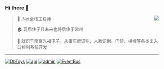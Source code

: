 ### Hi there 👋

<!--
**NeilQ/neilq** is a ✨ _special_ ✨ repository because its `README.md` (this file) appears on your GitHub profile.

Here are some ideas to get you started:

- 🔭 I’m currently working on ...
- 🌱 I’m currently learning ...
- 👯 I’m looking to collaborate on ...
- 🤔 I’m looking for help with ...
- 💬 Ask me about ...
- 📫 How to reach me: ...
- 😄 Pronouns: ...
- ⚡ Fun fact: ...
-->


<img align="right" src="https://github-readme-stats.vercel.app/api?username=neilq&hide=contribs,issues&show_icons=true&hide_title=true&include_all_commits=true" />

> 🐑 .Net全栈工程师
> 
> 🏠 现居住于且未来也将居住于常州
> 
> 🔭 就职于南京光福电子，从事车牌识别、人脸识别、门禁、梯控等各类出入口控制系统开发



------------------

[![DbToys](https://github-readme-stats.vercel.app/api/pin/?username=neilq&repo=DbToys)](https://github.com/NeilQ/DbToys)
[![api](https://github-readme-stats.vercel.app/api/pin/?username=neilq&repo=Netcool.Api)](https://github.com/NeilQ/Netcool.Api)
[![admin](https://github-readme-stats.vercel.app/api/pin/?username=neilq&repo=Netcool.Admin)](https://github.com/NeilQ/Netcool.Admin)
[![EventBus](https://github-readme-stats.vercel.app/api/pin/?username=neilq&repo=Netcool.EventBus)](https://github.com/NeilQ/Netcool.EventBus)



